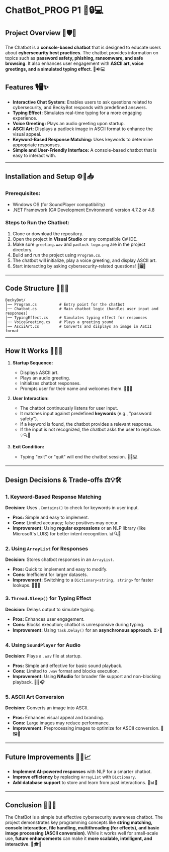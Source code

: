 # ChatBot_PROG P1 🚀🔒💻

## **Project Overview** 🎯🛡️💬
The Chatbot is a **console-based chatbot** that is designed to educate users about **cybersecurity best practices**. The chatbot provides information on topics such as **password safety, phishing, ransomware, and safe browsing**. It also enhances user engagement with **ASCII art, voice greetings, and a simulated typing effect**. 🎨🔊💻

## **Features** 🎙️🖥️✨
- **Interactive Chat System:** Enables users to ask questions related to cybersecurity, and BeckyBot responds with predefined answers.
- **Typing Effect:** Simulates real-time typing for a more engaging experience.
- **Voice Greeting:** Plays an audio greeting upon startup.
- **ASCII Art:** Displays a padlock image in ASCII format to enhance the visual appeal.
- **Keyword-Based Response Matching:** Uses keywords to determine appropriate responses.
- **Simple and User-Friendly Interface:** A console-based chatbot that is easy to interact with.

---

## **Installation and Setup** ⚙️💾📥
### **Prerequisites:**
- Windows OS (for SoundPlayer compatibility)
- .NET Framework (C# Development Environment) version 4.7.2 or 4.8

### **Steps to Run the Chatbot:**
1. Clone or download the repository.
2. Open the project in **Visual Studio** or any compatible C# IDE.
3. Make sure `greeting.wav` and `padlock logo.png` are in the project directory.
4. Build and run the project using `Program.cs`.
5. The chatbot will initialize, play a voice greeting, and display ASCII art.
6. Start interacting by asking cybersecurity-related questions! 🎤🖥️🔑

---

## **Code Structure** 📂📜🔧
```
BeckyBot/
│── Program.cs          # Entry point for the chatbot
│── Chatbot.cs          # Main chatbot logic (handles user input and responses)
│── TypingEffect.cs     # Simulates typing effect for responses
│── VoiceGreeting.cs    # Plays a greeting sound
│── AsciiArt.cs         # Converts and displays an image in ASCII format
```

---

## **How It Works** 🔄🤖🎯
1. **Startup Sequence:**
   - Displays ASCII art.
   - Plays an audio greeting.
   - Initializes chatbot responses.
   - Prompts user for their name and welcomes them. 🎤📜💬

2. **User Interaction:**
   - The chatbot continuously listens for user input.
   - It matches input against predefined **keywords** (e.g., "password safety").
   - If a keyword is found, the chatbot provides a relevant response.
   - If the input is not recognized, the chatbot asks the user to rephrase. 💡🔍💬

3. **Exit Condition:**
   - Typing "exit" or "quit" will end the chatbot session. 🚪👋💻

---

## **Design Decisions & Trade-offs** ⚖️💡🛠️
### **1. Keyword-Based Response Matching**
**Decision:** Uses `.Contains()` to check for keywords in user input.
- **Pros:** Simple and easy to implement.
- **Cons:** Limited accuracy; false positives may occur.
- **Improvement:** Using **regular expressions** or an NLP library (like Microsoft's LUIS) for better intent recognition. 📊🔍🧠

### **2. Using `ArrayList` for Responses**
**Decision:** Stores chatbot responses in an `ArrayList`.
- **Pros:** Quick to implement and easy to modify.
- **Cons:** Inefficient for larger datasets.
- **Improvement:** Switching to a `Dictionary<string, string>` for faster lookups. 🔄📂💡

### **3. `Thread.Sleep()` for Typing Effect**
**Decision:** Delays output to simulate typing.
- **Pros:** Enhances user engagement.
- **Cons:** Blocks execution; chatbot is unresponsive during typing.
- **Improvement:** Using `Task.Delay()` for an **asynchronous approach**. ⏳⚡🔄

### **4. Using `SoundPlayer` for Audio**
**Decision:** Plays a `.wav` file at startup.
- **Pros:** Simple and effective for basic sound playback.
- **Cons:** Limited to `.wav` format and blocks execution.
- **Improvement:** Using **NAudio** for broader file support and non-blocking playback. 🎵🔄🎧

### **5. ASCII Art Conversion**
**Decision:** Converts an image into ASCII.
- **Pros:** Enhances visual appeal and branding.
- **Cons:** Large images may reduce performance.
- **Improvement:** Preprocessing images to optimize for ASCII conversion. 🎨🖼️🔢

---

## **Future Improvements** 🚀🔧📈
- **Implement AI-powered responses** with NLP for a smarter chatbot.
- **Improve efficiency** by replacing `ArrayList` with `Dictionary`.
- **Add database support** to store and learn from past interactions. 🧠📊💾

---

## **Conclusion** 🏁🤖🔐
The ChatBot is a simple but effective cybersecurity awareness chatbot. The project demonstrates key programming concepts like **string matching, console interaction, file handling, multithreading (for effects), and basic image processing (ASCII conversion)**. While it works well for small-scale use, **future enhancements** can make it **more scalable, intelligent, and interactive**. 🚀🎓💡

